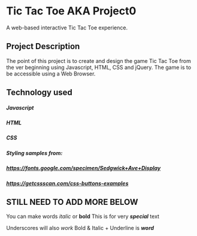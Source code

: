 # Tic Tac Toe AKA Project0

A web-based interactive Tic Tac Toe experience.

## Project Description

The point of this project is to create and design the game Tic Tac Toe from the ver beginning using Javascript, HTML, CSS and jQuery. 
The game is to be accessible using a Web Browser.

## Technology used

##### Javascript
##### HTML
##### CSS
##### Styling samples from:
##### https://fonts.google.com/specimen/Sedgwick+Ave+Display
##### https://getcssscan.com/css-buttons-examples


## STILL NEED TO ADD MORE BELOW


You can make words *italic* or **bold**
This is for very ***special*** text

Underscores will also _work_
Bold & Italic + Underline is ___word___